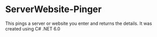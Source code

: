 # ServerWebsite-Pinger
This pings a server or website you enter and returns the details. It was created using C# .NET 6.0
